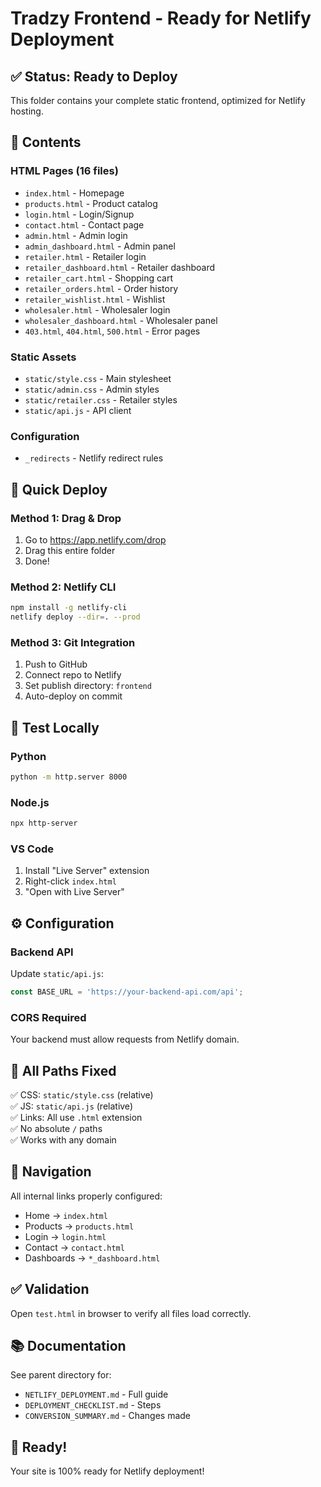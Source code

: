 # Tradzy Frontend - Ready for Netlify Deployment

## ✅ Status: Ready to Deploy

This folder contains your complete static frontend, optimized for Netlify hosting.

## 📁 Contents

### HTML Pages (16 files)
- `index.html` - Homepage
- `products.html` - Product catalog
- `login.html` - Login/Signup
- `contact.html` - Contact page
- `admin.html` - Admin login
- `admin_dashboard.html` - Admin panel
- `retailer.html` - Retailer login
- `retailer_dashboard.html` - Retailer dashboard
- `retailer_cart.html` - Shopping cart
- `retailer_orders.html` - Order history
- `retailer_wishlist.html` - Wishlist
- `wholesaler.html` - Wholesaler login
- `wholesaler_dashboard.html` - Wholesaler panel
- `403.html`, `404.html`, `500.html` - Error pages

### Static Assets
- `static/style.css` - Main stylesheet
- `static/admin.css` - Admin styles
- `static/retailer.css` - Retailer styles
- `static/api.js` - API client

### Configuration
- `_redirects` - Netlify redirect rules

## 🚀 Quick Deploy

### Method 1: Drag & Drop
1. Go to https://app.netlify.com/drop
2. Drag this entire folder
3. Done!

### Method 2: Netlify CLI
```bash
npm install -g netlify-cli
netlify deploy --dir=. --prod
```

### Method 3: Git Integration
1. Push to GitHub
2. Connect repo to Netlify
3. Set publish directory: `frontend`
4. Auto-deploy on commit

## 🧪 Test Locally

### Python
```bash
python -m http.server 8000
```

### Node.js
```bash
npx http-server
```

### VS Code
1. Install "Live Server" extension
2. Right-click `index.html`
3. "Open with Live Server"

## ⚙️ Configuration

### Backend API
Update `static/api.js`:
```javascript
const BASE_URL = 'https://your-backend-api.com/api';
```

### CORS Required
Your backend must allow requests from Netlify domain.

## 📝 All Paths Fixed

✅ CSS: `static/style.css` (relative)  
✅ JS: `static/api.js` (relative)  
✅ Links: All use `.html` extension  
✅ No absolute `/` paths  
✅ Works with any domain

## 🔗 Navigation

All internal links properly configured:
- Home → `index.html`
- Products → `products.html`
- Login → `login.html`
- Contact → `contact.html`
- Dashboards → `*_dashboard.html`

## ✅ Validation

Open `test.html` in browser to verify all files load correctly.

## 📚 Documentation

See parent directory for:
- `NETLIFY_DEPLOYMENT.md` - Full guide
- `DEPLOYMENT_CHECKLIST.md` - Steps
- `CONVERSION_SUMMARY.md` - Changes made

## 🎉 Ready!

Your site is 100% ready for Netlify deployment!
